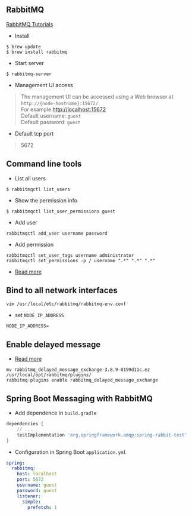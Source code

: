 ## RabbitMQ

[RabbitMQ Tutorials](https://www.rabbitmq.com/getstarted.html)

* Install

```
$ brew update
$ brew install rabbitmq
```

* Start server

```
$ rabbitmq-server
```

* Management UI access

> The management UI can be accessed using a Web browser at `http://{node-hostname}:15672/`.  
> For example [http://localhost:15672](http://localhost:15672)  
> Default username: `guest`  
> Default password: `guest`  

* Default tcp port

> 5672

## Command line tools

* List all users

```
$ rabbitmqctl list_users
```

* Show the permission info

```
$ rabbitmqctl list_user_permissions guest
```

* Add user

```shell script
rabbitmqctl add_user username password
```

* Add permission

```shell script
rabbitmqctl set_user_tags username administrator
rabbitmqctl set_permissions -p / username ".*" ".*" ".*"
```

* [Read more](https://www.rabbitmq.com/cli.html#overview)

## Bind to all network interfaces

```shell script
vim /usr/local/etc/rabbitmq/rabbitmq-env.conf 
```

* set `NODE_IP_ADDRESS`

```
NODE_IP_ADDRESS=
```

## Enable delayed message

* [Read more](https://github.com/rabbitmq/rabbitmq-delayed-message-exchange)

```shell script
mv rabbitmq_delayed_message_exchange-3.8.9-0199d11c.ez /usr/local/opt/rabbitmq/plugins/
rabbitmq-plugins enable rabbitmq_delayed_message_exchange
```

## Spring Boot Messaging with RabbitMQ

* Add dependence in `build.gradle`

```groovy
dependencies {
    // ...
    testImplementation 'org.springframework.amqp:spring-rabbit-test'
}
```

* Configuration in Spring Boot `application.yml`

```yaml
spring:
  rabbitmq:
    host: localhost
    port: 5672
    username: guest
    password: guest
    listener:
      simple:
        prefetch: 1
```